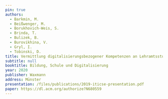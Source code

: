 ```yaml
---
pin: true
authors:
  - Barkmin, M.
  - Beißwenger, M.
  - Borukhovich-Weis, S.
  - Brinda, T.
  - Bulizek, B.
  - Burovikhina, V.
  - Gryl, I.
  - Tobinski, D.
title: Vermittlung digitalisierungsbezogener Kompetenzen an Lehramtsstudierende - Werkstattbericht einer interdisziplinären Arbeitsgruppe
subtitle: null
booktitle: Bildung, Schule und Digitalisierung
year: 2020
publisher: Waxmann
address: Münster
presentation: /files/publications/2019-iticse-presentation.pdf
paper: https://dl.acm.org/authorize?N680559
---
```


